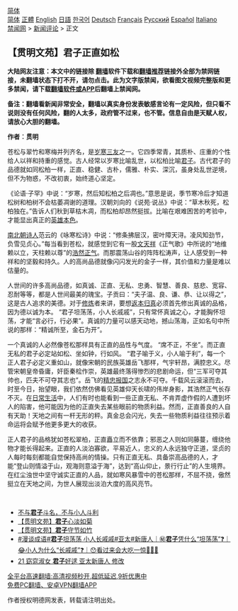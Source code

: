  <!-- 面包屑导航 --> <div class="breadcrumb"><!-- GTranslate: https://gtranslate.io/ -->  <div class="switcher notranslate">  <div class="selected">  <a href="#" onclick="return false;"> 简体</a>  </div>  <div class="option">  <a href="https://www.bannedbook.org" onclick="doGTranslate('zh-CN|zh-CN');jQuery('div.switcher div.selected a').html(jQuery(this).html());return false;" title="简体中文" class="nturl selected"> 简体</a>  <a href="https://www.bannedbook.org/zh-tw/" onclick="doGTranslate('zh-CN|zh-TW');jQuery('div.switcher div.selected a').html(jQuery(this).html());return false;" title="繁體中文" class="nturl"> 正體</a>  <a href="https://www.bannedbook.org/en/" onclick="doGTranslate('zh-CN|en');jQuery('div.switcher div.selected a').html(jQuery(this).html());return false;" title="English" class="nturl"> English</a>  <a href="https://www.bannedbook.org/ja/" onclick="doGTranslate('zh-CN|ja');jQuery('div.switcher div.selected a').html(jQuery(this).html());return false;" title="日本語" class="nturl"> 日語</a>  <a href="https://www.bannedbook.org/ko/" onclick="doGTranslate('zh-CN|ko');jQuery('div.switcher div.selected a').html(jQuery(this).html());return false;" title="한국어" class="nturl"> 한국어</a>  <a href="https://www.bannedbook.org/de/" onclick="doGTranslate('zh-CN|de');jQuery('div.switcher div.selected a').html(jQuery(this).html());return false;" title="Deutsch" class="nturl"> Deutsch</a>  <a href="https://www.bannedbook.org/fr/" onclick="doGTranslate('zh-CN|fr');jQuery('div.switcher div.selected a').html(jQuery(this).html());return false;" title="Français" class="nturl"> Français</a>  <a href="https://www.bannedbook.org/ru/" onclick="doGTranslate('zh-CN|ru');jQuery('div.switcher div.selected a').html(jQuery(this).html());return false;" title="Русский" class="nturl"> Русский</a>  <a href="https://www.bannedbook.org/es/" onclick="doGTranslate('zh-CN|es');jQuery('div.switcher div.selected a').html(jQuery(this).html());return false;" title="Español" class="nturl"> Español</a>  <a href="https://www.bannedbook.org/it/" onclick="doGTranslate('zh-CN|it');jQuery('div.switcher div.selected a').html(jQuery(this).html());return false;" title="Italiano" class="nturl"> Italiano</a>  </div>  </div>      <div class='breadcrumb-sub'><!-- Breadcrumb NavXT 6.3.0 --> <a href="https://www.bannedbook.org/" class="home">禁闻网</a> &gt; <a href="https://www.bannedbook.org/bnews/comments/" class="category">新闻评论</a> &gt; 正文</div></div><h2>【贯明文苑】君子正直如松</h2> <p class="notice"><b>大陆网友注意：本文中的链接除 <a href="https://github.com/bannedbook/fanqiang" >翻墙</a>软件下载和<a href="https://github.com/killgcd/justmysocks/blob/master/README.md">翻墙推荐</a>链接外全部为禁网链接，未翻墙状态下打不开，请勿点击。此为文字版禁闻，欲看图文视频完整版和更多禁闻，请下载<a href="https://github.com/bannedbook/fanqiang">翻墙软件或APP</a>后翻墙上禁闻网。</p><p>备注：翻墙看新闻非常安全，翻墙以真实身份发表敏感言论有一定风险，但只看不说则没有任何风险，翻的人太多，政府管不过来，也不管。信息自由是天赋人权，请放心大胆的翻墙。</b></p>  <div class="entry"> <p>              <a href="https://i1.wp.com/upload-images-bucket-v64rleca837do.s3.eu-west-1.amazonaws.com/wp-content/uploads/2021/07/13055801/%E5%90%9B%E5%AD%90%E6%AD%A3%E7%9B%B4%E5%A6%82%E6%9D%BE%EF%BC%88%E5%9C%96%E7%89%87%E4%BE%86%E6%BA%90%EF%BC%9APixabay%EF%BC%89.jpeg?fit=1600%2C1067&#038;ssl=1" data-caption=""></a>                            </p> <p><strong>作者︰贯明</strong></p>  <p>苍松与翠竹和寒梅并列齐名，是<a href="https://www.bannedbook.org/bnews/tag/%e5%b2%81%e5%af%92%e4%b8%89%e5%8f%8b/" class="st_tag internal_tag" rel="tag" title="标签 岁寒三友 下的日志">岁寒三友</a>之一。它四季常青，其质朴、庄重的个性给人以祥和持重的感觉。古人经常以岁寒比喻乱世，以松柏比喻<a href="https://www.bannedbook.org/bnews/tag/%E5%90%9B%E5%AD%90/" class="st_tag internal_tag" rel="tag" title="标签 君子 下的日志">君子</a>。古代君子的品德就如同松柏一样，正直、稳健、古朴，儒雅、朴实、深沉，虽身处乱世逆境，但不为物惑，不改初衷，始终道心坚定。</p> <p>《论语·子罕》中说：“岁寒，然后知松柏之后凋也。”意思是说，季节寒冷后才知道松树和柏树不会枯萎凋谢的道理。汉朝刘向的《说苑·说丛》中说：“草木秋死，松柏独在。”告诉人们秋到草枯木凋，而松柏却昂然挺拔。比喻在艰难困苦的考验中，才能显出真正的<span class='wp_keywordlink'><a href="https://www.bannedbook.org/forum2/topic856.html" title="《所谓“英雄”本色》" target="_blank">英雄本色</a></span>。</p>  <p><a href="https://www.bannedbook.org/bnews/tag/%E5%8D%97%E5%8C%97%E6%9C%9D/" class="st_tag internal_tag" rel="tag" title="标签 南北朝 下的日志">南北朝</a><span class='wp_keywordlink'><a href="https://www.bannedbook.org/forum11/topic295.html" title="禁片：诗人的悲歌" target="_blank">诗人</a></span>范云的《咏寒松诗》中说：“修条拂层汉，密叶障天浔。凌风知劲节，负雪见贞心。”每当看到苍松，就感觉到它有一股<a href="https://www.bannedbook.org/bnews/tag/%E6%96%87%E5%A4%A9%E7%A5%A5/" class="st_tag internal_tag" rel="tag" title="标签 文天祥 下的日志">文天祥</a>《正气歌》中所说的“地维赖以立，天柱赖以尊”的<a href="https://www.bannedbook.org/bnews/tag/%E6%B5%A9%E7%84%B6%E6%AD%A3%E6%B0%94/" class="st_tag internal_tag" rel="tag" title="标签 浩然正气 下的日志">浩然正气</a>。而那震荡山谷的阵阵松涛声，让人感受到一种祥和的坚毅和持久。人的高尚品德就像闪闪发光的金子一样，其价值和力量是难以估量的。</p> <p>人世间的许多高尚品德，如真诚、正直、无私、忠勇、智慧、善良、慈悲、宽容、忍耐等等，都是人世间最美的瑰宝。子贡曰：“夫子温、良、谦、恭、让以得之”，这是古人追求的美德。对于<span class='wp_keywordlink'><a href="https://www.qi-gong.me/" title="气功修炼网" target="_blank">修炼</a></span>者来讲，要想<a href="https://www.bannedbook.org/bnews/tag/%E8%BF%94%E6%9C%AC%E5%BD%92%E7%9C%9F/" class="st_tag internal_tag" rel="tag" title="标签 返本归真 下的日志">返本归真</a>必须首先修出真诚的品格，因为德以诚为本。 “君子坦荡荡，小人长戚戚”，只有常怀真诚之心，才能胸怀坦荡，才能“言必行，行必果”。真诚的力量可以感天动地，撼山荡海，正如名句中所说的那样：“精诚所至，金石为开”。</p>  <p>一个真诚的人必然像苍松那样具有正直的品性与气度。 “席不正，不坐”。而正直无私的君子必定站如松、坐如钟，行如风。 “君子喻于义，小人喻于利”，每一个正人君子必定义重如山，就像宋朝的民族英雄岳飞那样，气宇轩昂，满腔忠义。尽管宋朝皇帝昏庸，奸臣秦桧作崇，英雄最终落得惨烈的悲剧命运，但“三军可夺其帅也，匹夫不可夺其志也”。岳飞的<a href="https://www.bannedbook.org/bnews/tag/%E7%B2%BE%E5%BF%A0%E6%8A%A5%E5%9B%BD/" class="st_tag internal_tag" rel="tag" title="标签 精忠报国 下的日志">精忠报国</a>之志永不可夺。千载风云滚滚而去，时至今日，抬望眼，我们依然仿佛看见英雄仰天长啸的伟岸身影，其浩然正气长存不灭。在<a href="https://www.bannedbook.org/bnews/tag/%e6%97%a5%e5%b8%b8%e7%94%9f%e6%b4%bb/" class="st_tag internal_tag" rel="tag" title="标签 日常生活 下的日志">日常生活</a>中，人们有时也能看到一些正直无私、不肯弄虚作假的人遭到坏人的陷害，他可能因为他的正直失去某些眼前的物质利益。然而，正直善良的人自有天助！天地之间有一杆无形的秤。真金总会闪光，失去一些物质利益往往预示着命运将会赋予他更多更大的收获。</p> <p>正人君子的品格犹如苍松翠柏，正直矗立而不依靠；邪恶之人则如同藤蔓，缠绕他物才能长得起来。正直的人淡泊寡欲，平易近人，忠义的人永远独守正道，坚贞的人每时每刻都能自觉保持高尚的情操。只有正直无私、具备崇高品德的人，才能“登山则情溢于山，观海则意溢于海”，达到“高山仰止，景行行止”的人生境界。在红尘浊世中坚守诚实正直的人品，就如寒风暴雪中的苍松那样，不屈不挠，傲然挺立在天地之间，为世人展现出淡泊大度的高风亮节。</p>  <p>&nbsp;</p> <ul class='op-related-articles' title='相关阅读'> <li><a href='https://www.bannedbook.org/bnews/lifebaike/20210825/1612550.html' target='_blank'>不与<b>君子</b>斗名，不与小人斗利</a></li> <li><a href='https://www.bannedbook.org/bnews/comments/20210823/1611488.html' target='_blank'>【贯明文苑】<b>君子</b>心淡如菊</a></li> <li><a href='https://www.bannedbook.org/bnews/comments/20210816/1606992.html' target='_blank'>【贯明文苑】<b>君子</b>守节如竹</a></li> <li><a href='https://www.bannedbook.org/bnews/bannedvideo/20210806/1601580.html' target='_blank'>#漫谈成语#<b>君子</b>坦荡荡 小人长戚戚#亚太#新唐人｜㊙️<b>君子</b>凭什么“坦荡荡”❓｜😂小人为什么“长戚戚”❓｜😯看过来会大吃一惊🤣🤣🤣</a></li> <li><a href='https://www.bannedbook.org/bnews/bannedvideo/20210806/1601540.html' target='_blank'>21 窈窕淑女 <b>君子</b>好逑 亚太新唐人 修改</a></li> </ul> <p class="texttj"> <a href="https://github.com/bannedbook/fanqiang/wiki/V2ray%E6%9C%BA%E5%9C%BA" target="_blank">全平台高速翻墙:高清视频秒开,超低延迟,9折优惠中</a><br/> <a href="https://github.com/bannedbook/fanqiang/wiki/%E7%A6%81%E9%97%BB%E7%BD%91%E5%AE%89%E5%8D%93%E7%BF%BB%E5%A2%99%E6%96%B0%E9%97%BBAPP" target="_blank">免费PC翻墙、安卓VPN翻墙APP</a></p><p>作者授权明德网发表，转载请注明出处。</p><a name='sharetosocial'></a>  <div style="margin-bottom:5px;padding-bottom:5px;clear:both"> <div id="archive-pix-1" class="banner-ads"> <!-- AuctionX Display platform tag START --> <div id="26318x728x90x621x_ADSLOT2" clicktrack="%%CLICK_URL_ESC%%"></div> <!-- AuctionX Display platform tag END --> </div> <div id="archive-pix-2" class="banner-ads"> <!-- AuctionX Display platform tag START --> <div id="26315x300x250x621x_ADSLOT2" clicktrack="%%CLICK_URL_ESC%%"></div> <!-- AuctionX Display platform tag END --> </div> </div>  <div id="archive-pix-1" class="banner-ads"> <!-- AuctionX Display platform tag START --> <div id="26318x728x90x621x_ADSLOT3" clicktrack="%%CLICK_URL_ESC%%"></div> <!-- AuctionX Display platform tag END --> </div> </div><!--END ENTRY--> 